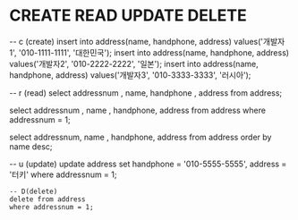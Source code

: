 # CREATE READ UPDATE DELETE



-- c (create)
insert into address(name, handphone, address) values('개발자1', '010-1111-1111', '대한민국');
insert into address(name, handphone, address) values('개발자2', '010-2222-2222', '일본');
insert into address(name, handphone, address) values('개발자3', '010-3333-3333', '러시아');

-- r (read)
select addressnum , name, handphone , address from address;

select addressnum , name , handphone, address 
from address 
where addressnum = 1;

select addressnum, name , handphone, address 
from address 
order by name desc;

-- u (update)
update address
	set handphone = '010-5555-5555',
    address = '터키'
    where addressnum = 1;
    
    -- D(delete)
    delete from address
    where addressnum = 1;
    
  
